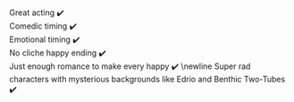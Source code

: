 
Great acting :heavy_check_mark:    
Comedic timing :heavy_check_mark:    
Emotional timing :heavy_check_mark:    
No cliche happy ending :heavy_check_mark:    
Just enough romance to make every happy :heavy_check_mark: \newline
Super rad characters with mysterious backgrounds like Edrio and Benthic Two-Tubes :heavy_check_mark:
